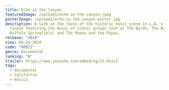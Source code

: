 ```yaml
---
title: Echo in the Canyon
featuredImage: /uploads/echo-in-the-canyon.jpeg
posterImage: /uploads/echo-in-the-canyon-poster.jpg
description: A look at the roots of the historic music scene in L.A.'s Laurel
  Canyon featuring the music of iconic groups such as The Byrds, The Beach Boys,
  Buffalo Springfield, and The Mamas and the Papas.
release: "2019"
view: 09-26-2020
code: "00021"
genre: Documental
ranking: "8"
trailer: https://www.youtube.com/embed/ngclh-Rn3iI
tags:
  - documental
  - California
  - música
---
```

